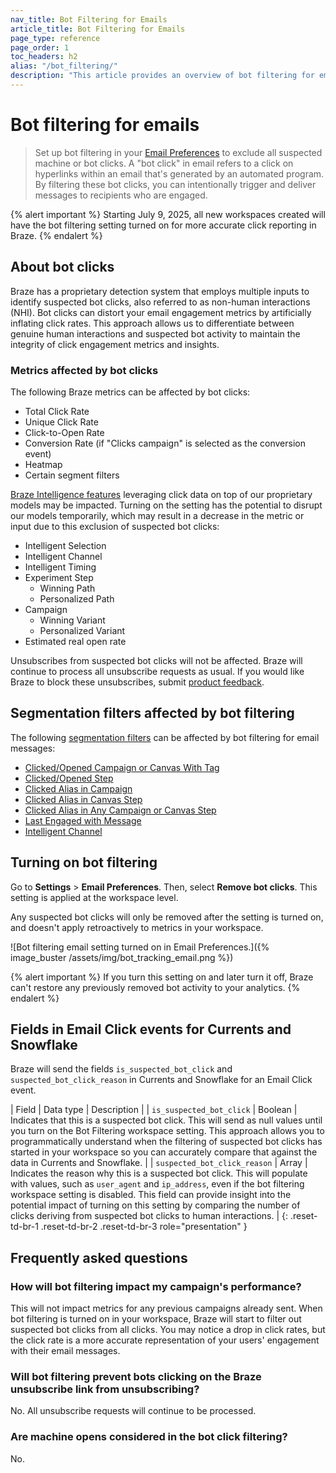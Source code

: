 ```yaml
---
nav_title: Bot Filtering for Emails
article_title: Bot Filtering for Emails
page_type: reference
page_order: 1
toc_headers: h2
alias: "/bot_filtering/"
description: "This article provides an overview of bot filtering for email."
---
```


# Bot filtering for emails

> Set up bot filtering in your [Email Preferences]({{site.baseurl}}/user_guide/administrative/app_settings/email_settings) to exclude all suspected machine or bot clicks. A "bot click" in email refers to a click on hyperlinks within an email that's generated by an automated program. By filtering these bot clicks, you can intentionally trigger and deliver messages to recipients who are engaged.

{% alert important %}
Starting July 9, 2025, all new workspaces created will have the bot filtering setting turned on for more accurate click reporting in Braze.
{% endalert %}

## About bot clicks

Braze has a proprietary detection system that employs multiple inputs to identify suspected bot clicks, also referred to as non-human interactions (NHI). Bot clicks can distort your email engagement metrics by artificially inflating click rates. This approach allows us to differentiate between genuine human interactions and suspected bot activity to maintain the integrity of click engagement metrics and insights.

### Metrics affected by bot clicks

The following Braze metrics can be affected by bot clicks:

- Total Click Rate
- Unique Click Rate
- Click-to-Open Rate
- Conversion Rate (if "Clicks campaign" is selected as the conversion event)
- Heatmap
- Certain segment filters

[Braze Intelligence features]({{site.baseurl}}/user_guide/brazeai/intelligence) leveraging click data on top of our proprietary models may be impacted. Turning on the setting has the potential to disrupt our models temporarily, which may result in a decrease in the metric or input due to this exclusion of suspected bot clicks:

- Intelligent Selection
- Intelligent Channel
- Intelligent Timing
- Experiment Step
    - Winning Path
    - Personalized Path
- Campaign
    - Winning Variant
    - Personalized Variant
- Estimated real open rate

Unsubscribes from suspected bot clicks will not be affected. Braze will continue to process all unsubscribe requests as usual. If you would like Braze to block these unsubscribes, submit [product feedback]({{site.baseurl}}/user_guide/administrative/access_braze/portal).

## Segmentation filters affected by bot filtering

The following [segmentation filters]({{site.baseurl}}/user_guide/engagement_tools/segments/segmentation_filters) can be affected by bot filtering for email messages:

- [Clicked/Opened Campaign or Canvas With Tag]({{site.baseurl}}/user_guide/engagement_tools/segments/segmentation_filters#clicked-opened-campaign-or-canvas-with-tag)
- [Clicked/Opened Step]({{site.baseurl}}/user_guide/engagement_tools/segments/segmentation_filters#clicked-opened-step)
- [Clicked Alias in Campaign]({{site.baseurl}}/user_guide/engagement_tools/segments/segmentation_filters#clicked-alias-in-campaign)
- [Clicked Alias in Canvas Step]({{site.baseurl}}/user_guide/engagement_tools/segments/segmentation_filters#clicked-alias-in-canvas-step)
- [Clicked Alias in Any Campaign or Canvas Step]({{site.baseurl}}/user_guide/engagement_tools/segments/segmentation_filters#clicked-alias-in-any-campaign-or-canvas-step)
- [Last Engaged with Message]({{site.baseurl}}/user_guide/engagement_tools/segments/segmentation_filters#last-engaged-with-message)
- [Intelligent Channel]({{site.baseurl}}/user_guide/engagement_tools/segments/segmentation_filters#intelligent-channel)

## Turning on bot filtering

Go to **Settings** > **Email Preferences**. Then, select **Remove bot clicks**. This setting is applied at the workspace level.

Any suspected bot clicks will only be removed after the setting is turned on, and doesn't apply retroactively to metrics in your workspace.

![Bot filtering email setting turned on in Email Preferences.]({% image_buster /assets/img/bot_tracking_email.png %})

{% alert important %}
If you turn this setting on and later turn it off, Braze can't restore any previously removed bot activity to your analytics.
{% endalert %}

## Fields in Email Click events for Currents and Snowflake

Braze will send the fields `is_suspected_bot_click` and `suspected_bot_click_reason` in Currents and Snowflake for an Email Click event.

| Field | Data type | Description |
| `is_suspected_bot_click` | Boolean | Indicates that this is a suspected bot click. This will send as null values until you turn on the Bot Filtering workspace setting. This approach allows you to programmatically understand when the filtering of suspected bot clicks has started in your workspace so you can accurately compare that against the data in Currents and Snowflake. |
| `suspected_bot_click_reason` | Array | Indicates the reason why this is a suspected bot click. This will populate with values, such as `user_agent` and `ip_address`, even if the bot filtering workspace setting is disabled. This field can provide insight into the potential impact of turning on this setting by comparing the number of clicks deriving from suspected bot clicks to human interactions. |
{: .reset-td-br-1 .reset-td-br-2 .reset-td-br-3 role="presentation" }

## Frequently asked questions

### How will bot filtering impact my campaign's performance?

This will not impact metrics for any previous campaigns already sent. When bot filtering is turned on in your workspace, Braze will start to filter out suspected bot clicks from all clicks. You may notice a drop in click rates, but the click rate is a more accurate representation of your users' engagement with their email messages.

### Will bot filtering prevent bots clicking on the Braze unsubscribe link from unsubscribing?

No. All unsubscribe requests will continue to be processed.

### Are machine opens considered in the bot click filtering?

No.
